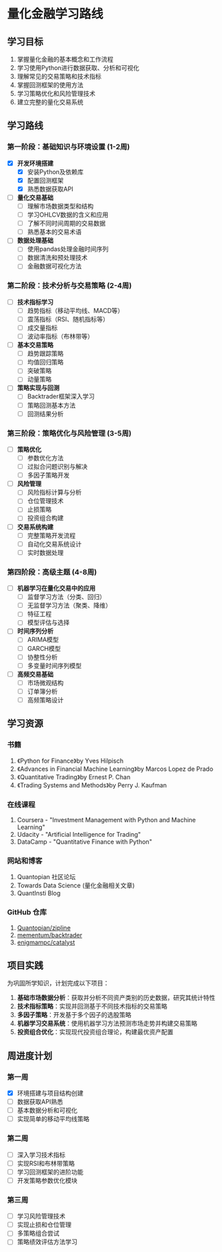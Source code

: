 # 量化金融学习路线

## 学习目标

1. 掌握量化金融的基本概念和工作流程
2. 学习使用Python进行数据获取、分析和可视化
3. 理解常见的交易策略和技术指标
4. 掌握回测框架的使用方法
5. 学习策略优化和风险管理技术
6. 建立完整的量化交易系统

## 学习路线

### 第一阶段：基础知识与环境设置 (1-2周)

- [x] **开发环境搭建**
  - [x] 安装Python及依赖库
  - [x] 配置回测框架
  - [x] 熟悉数据获取API

- [ ] **量化交易基础**
  - [ ] 理解市场数据类型和结构
  - [ ] 学习OHLCV数据的含义和应用
  - [ ] 了解不同时间周期的交易数据
  - [ ] 熟悉基本的交易术语

- [ ] **数据处理基础**
  - [ ] 使用pandas处理金融时间序列
  - [ ] 数据清洗和预处理技术
  - [ ] 金融数据可视化方法

### 第二阶段：技术分析与交易策略 (2-4周)

- [ ] **技术指标学习**
  - [ ] 趋势指标（移动平均线、MACD等）
  - [ ] 震荡指标（RSI、随机指标等）
  - [ ] 成交量指标
  - [ ] 波动率指标（布林带等）

- [ ] **基本交易策略**
  - [ ] 趋势跟踪策略
  - [ ] 均值回归策略
  - [ ] 突破策略
  - [ ] 动量策略

- [ ] **策略实现与回测**
  - [ ] Backtrader框架深入学习
  - [ ] 策略回测基本方法
  - [ ] 回测结果分析

### 第三阶段：策略优化与风险管理 (3-5周)

- [ ] **策略优化**
  - [ ] 参数优化方法
  - [ ] 过拟合问题识别与解决
  - [ ] 多因子策略开发

- [ ] **风险管理**
  - [ ] 风险指标计算与分析
  - [ ] 仓位管理技术
  - [ ] 止损策略
  - [ ] 投资组合构建

- [ ] **交易系统构建**
  - [ ] 完整策略开发流程
  - [ ] 自动化交易系统设计
  - [ ] 实时数据处理

### 第四阶段：高级主题 (4-8周)

- [ ] **机器学习在量化交易中的应用**
  - [ ] 监督学习方法（分类、回归）
  - [ ] 无监督学习方法（聚类、降维）
  - [ ] 特征工程
  - [ ] 模型评估与选择

- [ ] **时间序列分析**
  - [ ] ARIMA模型
  - [ ] GARCH模型
  - [ ] 协整性分析
  - [ ] 多变量时间序列模型

- [ ] **高频交易基础**
  - [ ] 市场微观结构
  - [ ] 订单簿分析
  - [ ] 高频策略设计

## 学习资源

### 书籍

1. 《Python for Finance》by Yves Hilpisch
2. 《Advances in Financial Machine Learning》by Marcos Lopez de Prado
3. 《Quantitative Trading》by Ernest P. Chan
4. 《Trading Systems and Methods》by Perry J. Kaufman

### 在线课程

1. Coursera - "Investment Management with Python and Machine Learning"
2. Udacity - "Artificial Intelligence for Trading"
3. DataCamp - "Quantitative Finance with Python"

### 网站和博客

1. Quantopian 社区论坛
2. Towards Data Science (量化金融相关文章)
3. QuantInsti Blog

### GitHub 仓库

1. [Quantopian/zipline](https://github.com/quantopian/zipline)
2. [mementum/backtrader](https://github.com/mementum/backtrader)
3. [enigmampc/catalyst](https://github.com/enigmampc/catalyst)

## 项目实践

为巩固所学知识，计划完成以下项目：

1. **基础市场数据分析**：获取并分析不同资产类别的历史数据，研究其统计特性
2. **技术指标策略**：实现并回测基于不同技术指标的交易策略
3. **多因子策略**：开发基于多个因子的选股策略
4. **机器学习交易系统**：使用机器学习方法预测市场走势并构建交易策略
5. **投资组合优化**：实现现代投资组合理论，构建最优资产配置

## 周进度计划

### 第一周

- [x] 环境搭建与项目结构创建
- [ ] 数据获取API熟悉
- [ ] 基本数据分析和可视化
- [ ] 实现简单的移动平均线策略

### 第二周

- [ ] 深入学习技术指标
- [ ] 实现RSI和布林带策略
- [ ] 学习回测框架的进阶功能
- [ ] 开发策略参数优化模块

### 第三周

- [ ] 学习风险管理技术
- [ ] 实现止损和仓位管理
- [ ] 多策略组合尝试
- [ ] 策略绩效评估方法学习 